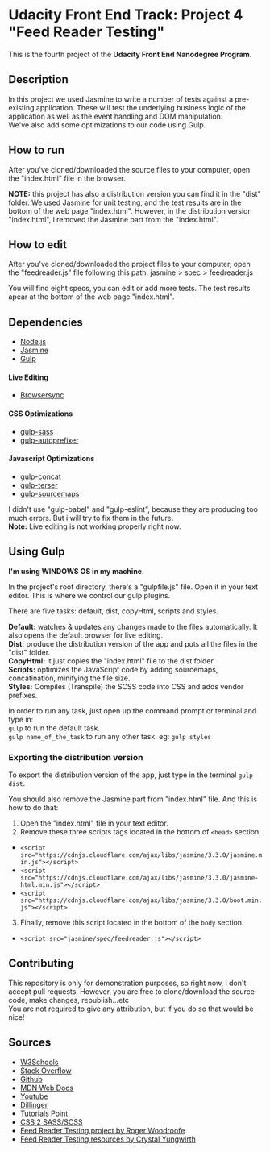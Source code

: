 # Udacity Front End Track: Project 4 "Feed Reader Testing"

This is the fourth project of the **Udacity Front End Nanodegree Program**.

## Description

In this project we used Jasmine to write a number of tests against a pre-existing application. These will test the underlying business logic of the application as well as the event handling and DOM manipulation.  
We've also add some optimizations to our code using Gulp.

## How to run

After you've cloned/downloaded the source files to your computer, open the "index.html" file in the browser.

**NOTE:** this project has also a distribution version you can find it in the "dist" folder. We used Jasmine for unit testing, and the test results are in the bottom of the web page "index.html". However, in the distribution version "index.html", i removed the Jasmine part from the "index.html".

## How to edit

After you've cloned/downloaded the project files to your computer, open the "feedreader.js" file following this path:
jasmine > spec > feedreader.js

You will find eight specs, you can edit or add more tests. The test results apear at the bottom of the web page "index.html".

## Dependencies
  * [Node.js](https://nodejs.org/en/)
  * [Jasmine](https://jasmine.github.io/index.html)
  * [Gulp](https://www.npmjs.com/package/gulp)
  #### Live Editing
  * [Browsersync](https://www.npmjs.com/package/browser-sync)
  #### CSS Optimizations
  * [gulp-sass](https://www.npmjs.com/package/gulp-sass)
  * [gulp-autoprefixer](https://www.npmjs.com/package/gulp-autoprefixer)
  #### Javascript Optimizations
  * [gulp-concat](https://www.npmjs.com/package/gulp-concat)
  * [gulp-terser](https://www.npmjs.com/package/gulp-terser)
  * [gulp-sourcemaps](https://www.npmjs.com/package/gulp-sourcemaps)

I didn't use "gulp-babel" and "gulp-eslint", because they are producing too much errors. But i will try to fix them in the future.  
**Note:** Live editing is not working properly right now.

## Using Gulp

**I'm using WINDOWS OS in my machine.**

In the project's root directory, there's a "gulpfile.js" file. Open it in your text editor. This is where we control our gulp plugins.

There are five tasks: default, dist, copyHtml, scripts and styles.

**Default:** watches & updates any changes made to the files automatically. It also opens the default browser for live editing.  
**Dist:** produce the distribution version of the app and puts all the files in the "dist" folder.  
**CopyHtml:** it just copies the "index.html" file to the dist folder.  
**Scripts:** optimizes the JavaScript code by adding sourcemaps, concatination, minifying the file size.  
**Styles:** Compiles (Transpile) the SCSS code into CSS and adds vendor prefixes.

In order to run any task, just open up the command prompt or terminal and type in:  
`gulp` to run the default task.  
`gulp name_of_the_task` to run any other task. eg: `gulp styles`

### Exporting the distribution version

To export the distribution version of the app, just type in the terminal `gulp dist`.

You should also remove the Jasmine part from "index.html" file. And this is how to do that:
1. Open the "index.html" file in your text editor.
2. Remove these three scripts tags located in the bottom of `<head>` section.
  * `<script src="https://cdnjs.cloudflare.com/ajax/libs/jasmine/3.3.0/jasmine.min.js"></script>`
  * `<script src="https://cdnjs.cloudflare.com/ajax/libs/jasmine/3.3.0/jasmine-html.min.js"></script>`
  * `<script src="https://cdnjs.cloudflare.com/ajax/libs/jasmine/3.3.0/boot.min.js"></script>`
3. Finally, remove this script located in the bottom of the `body` section.
  * `<script src="jasmine/spec/feedreader.js"></script>`

## Contributing

This repository is only for demonstration purposes, so right now, i don't accept pull requests. However, you are free to clone/download the source code, make changes, republish...etc  
You are not required to give any attribution, but if you do so that would be nice!

## Sources

* [W3Schools](https://www.w3schools.com/)
* [Stack Overflow](https://stackoverflow.com)
* [Github](https://github.com/)
* [MDN Web Docs](https://developer.mozilla.org/)
* [Youtube](https://www.youtube.com)
* [Dillinger](https://dillinger.io/)
* [Tutorials Point](https://www.tutorialspoint.com/)
* [CSS 2 SASS/SCSS](http://css2sass.herokuapp.com/)
* [Feed Reader Testing project by Roger Woodroofe](https://github.com/rogyw/ufend-p9-feed-reader-testing)
* [Feed Reader Testing resources by Crystal Yungwirth](https://github.com/crystal-dawn/udacity-fend-feed-reader-testing-resources)

